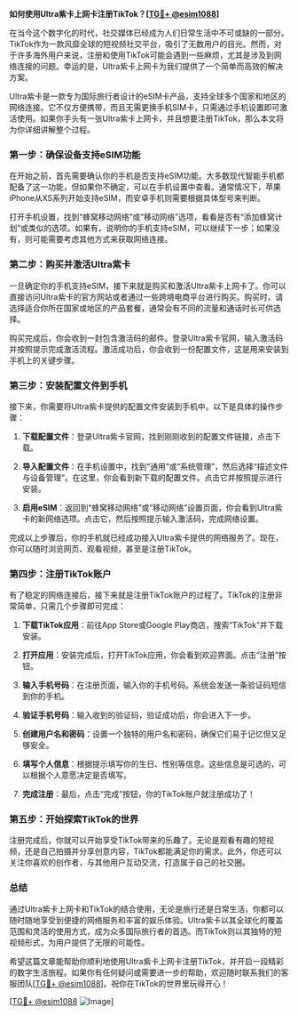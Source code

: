 **如何使用Ultra紫卡上网卡注册TikTok？[[TG💪+ @esim1088](https://t.me/s/esim1088)]**

在当今这个数字化的时代，社交媒体已经成为人们日常生活中不可或缺的一部分。TikTok作为一款风靡全球的短视频社交平台，吸引了无数用户的目光。然而，对于许多海外用户来说，注册和使用TikTok可能会遇到一些麻烦，尤其是涉及到网络连接的问题。幸运的是，Ultra紫卡上网卡为我们提供了一个简单而高效的解决方案。

Ultra紫卡是一款专为国际旅行者设计的eSIM卡产品，支持全球多个国家和地区的网络连接。它不仅方便携带，而且无需更换手机SIM卡，只需通过手机设置即可激活使用。如果你手头有一张Ultra紫卡上网卡，并且想要注册TikTok，那么本文将为你详细讲解整个过程。

### 第一步：确保设备支持eSIM功能

在开始之前，首先需要确认你的手机是否支持eSIM功能。大多数现代智能手机都配备了这一功能，但如果你不确定，可以在手机设置中查看。通常情况下，苹果iPhone从XS系列开始支持eSIM，而安卓手机则需要根据具体型号来判断。

打开手机设置，找到“蜂窝移动网络”或“移动网络”选项，看看是否有“添加蜂窝计划”或类似的选项。如果有，说明你的手机支持eSIM，可以继续下一步；如果没有，则可能需要考虑其他方式来获取网络连接。

### 第二步：购买并激活Ultra紫卡

一旦确定你的手机支持eSIM，接下来就是购买和激活Ultra紫卡上网卡了。你可以直接访问Ultra紫卡的官方网站或者通过一些跨境电商平台进行购买。购买时，请选择适合你所在国家或地区的产品套餐，通常会有不同的流量和通话时长可供选择。

购买完成后，你会收到一封包含激活码的邮件。登录Ultra紫卡官网，输入激活码并按照提示完成激活流程。激活成功后，你会收到一份配置文件，这是用来安装到手机上的关键步骤。

### 第三步：安装配置文件到手机

接下来，你需要将Ultra紫卡提供的配置文件安装到手机中。以下是具体的操作步骤：

1. **下载配置文件**：登录Ultra紫卡官网，找到刚刚收到的配置文件链接，点击下载。
   
2. **导入配置文件**：在手机设置中，找到“通用”或“系统管理”，然后选择“描述文件与设备管理”。在这里，你会看到新下载的配置文件。点击它并按照提示进行安装。

3. **启用eSIM**：返回到“蜂窝移动网络”或“移动网络”设置页面，你会看到Ultra紫卡的新网络选项。点击它，然后按照提示输入激活码，完成网络设置。

完成以上步骤后，你的手机就已经成功接入Ultra紫卡提供的网络服务了。现在，你可以随时浏览网页、观看视频，甚至是注册TikTok。

### 第四步：注册TikTok账户

有了稳定的网络连接后，接下来就是注册TikTok账户的过程了。TikTok的注册非常简单，只需几个步骤即可完成：

1. **下载TikTok应用**：前往App Store或Google Play商店，搜索“TikTok”并下载安装。

2. **打开应用**：安装完成后，打开TikTok应用，你会看到欢迎界面。点击“注册”按钮。

3. **输入手机号码**：在注册页面，输入你的手机号码。系统会发送一条验证码短信到你的手机。

4. **验证手机号码**：输入收到的验证码，验证成功后，你会进入下一步。

5. **创建用户名和密码**：设置一个独特的用户名和密码，确保它们易于记忆但又足够安全。

6. **填写个人信息**：根据提示填写你的生日、性别等信息。这些信息是可选的，可以根据个人意愿决定是否填写。

7. **完成注册**：最后，点击“完成”按钮，你的TikTok账户就注册成功了！

### 第五步：开始探索TikTok的世界

注册完成后，你就可以开始享受TikTok带来的乐趣了。无论是观看有趣的短视频，还是自己拍摄并分享创意内容，TikTok都能满足你的需求。此外，你还可以关注你喜欢的创作者，与其他用户互动交流，打造属于自己的社交圈。

### 总结

通过Ultra紫卡上网卡和TikTok的结合使用，无论是旅行还是日常生活，你都可以随时随地享受到便捷的网络服务和丰富的娱乐体验。Ultra紫卡以其全球化的覆盖范围和灵活的使用方式，成为众多国际旅行者的首选。而TikTok则以其独特的短视频形式，为用户提供了无限的可能性。

希望这篇文章能帮助你顺利地使用Ultra紫卡上网卡注册TikTok，并开启一段精彩的数字生活旅程。如果你有任何疑问或需要进一步的帮助，欢迎随时联系我们的客服团队[[TG💪+ @esim1088](https://t.me/s/esim1088)]。祝你在TikTok的世界里玩得开心！

[[TG💪+ @esim1088](https://t.me/s/esim1088) ![Image](https://i.postimg.cc/4NQfJmqS/Snipaste-2025-05-13-00-14-12.png)]
